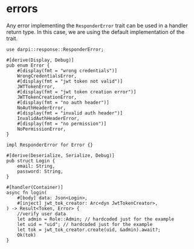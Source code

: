 # errors

Any error implementing the `ResponderError` trait can be used in a handler return type.
In this case, we are using the default implementation of the trait.

```rust,ignore
use darpi::response::ResponderError;

#[derive(Display, Debug)]
pub enum Error {
    #[display(fmt = "wrong credentials")]
    WrongCredentialsError,
    #[display(fmt = "jwt token not valid")]
    JWTTokenError,
    #[display(fmt = "jwt token creation error")]
    JWTTokenCreationError,
    #[display(fmt = "no auth header")]
    NoAuthHeaderError,
    #[display(fmt = "invalid auth header")]
    InvalidAuthHeaderError,
    #[display(fmt = "no permission")]
    NoPermissionError,
}

impl ResponderError for Error {}

#[derive(Deserialize, Serialize, Debug)]
pub struct Login {
    email: String,
    password: String,
}

#[handler(Container)]
async fn login(
    #[body] data: Json<Login>,
    #[inject] jwt_tok_creator: Arc<dyn JwtTokenCreator>,
) -> Result<Token, Error> {
    //verify user data
    let admin = Role::Admin; // hardcoded just for the example
    let uid = "uid"; // hardcoded just for the example
    let tok = jwt_tok_creator.create(uid, &admin).await?;
    Ok(tok)
}
```